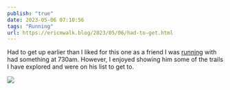 ```yaml
---
publish: "true"
date: 2023-05-06 07:10:56
tags: "Running"
url: https://ericmwalk.blog/2023/05/06/had-to-get.html
---
```


Had to get up earlier than I liked for this one as a friend I was [running](http://www.strava.com/activities/9020641609) with had something at 730am. However, I enjoyed showing him some of the trails I have explored and were on his list to get to.

![](https://ericmwalk.blog/uploads/2023/527f91198b.jpg)